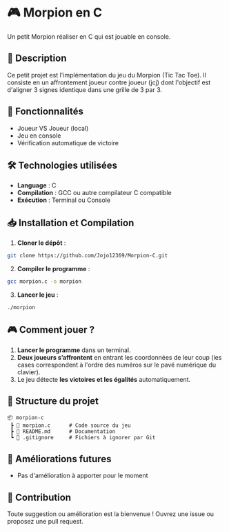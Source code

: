 # 🎮 Morpion en C

Un petit Morpion réaliser en C qui est jouable en console.

## 📌 Description

Ce petit projet est l'implémentation du jeu du Morpion (Tic Tac Toe).
Il consiste en un affrontement joueur contre joueur (jcj) dont l'objectif est d'aligner 3 signes identique dans une grille de 3 par 3.

## 🚀 Fonctionnalités

- Joueur VS Joueur (local)
- Jeu en console
- Vérification automatique de victoire

## 🛠️ Technologies utilisées

- **Language** : C
- **Compilation** : GCC ou autre compilateur C compatible
- **Exécution** : Terminal ou Console

## 📥 Installation et Compilation

1. **Cloner le dépôt** :

```sh
git clone https://github.com/Jojo12369/Morpion-C.git
```

2. **Compiler le programme** :

```sh
gcc morpion.c -o morpion
```

3. **Lancer le jeu** :

```sh
./morpion
```

## 🎮 Comment jouer ?

1. **Lancer le programme** dans un terminal.
2. **Deux joueurs s’affrontent** en entrant les coordonnées de leur coup (les cases correspondent à l'ordre des numéros sur le pavé numérique du clavier).
3. Le jeu détecte **les victoires et les égalités** automatiquement.

## 📂 Structure du projet

```plaintext
📦 morpion-c
 ┣ 📜 morpion.c      # Code source du jeu
 ┣ 📜 README.md      # Documentation
 ┗ 📜 .gitignore     # Fichiers à ignorer par Git
```

## 📝 Améliorations futures

- Pas d'amélioration à apporter pour le moment

## 🤝 Contribution

Toute suggestion ou amélioration est la bienvenue ! Ouvrez une issue ou proposez une pull request.